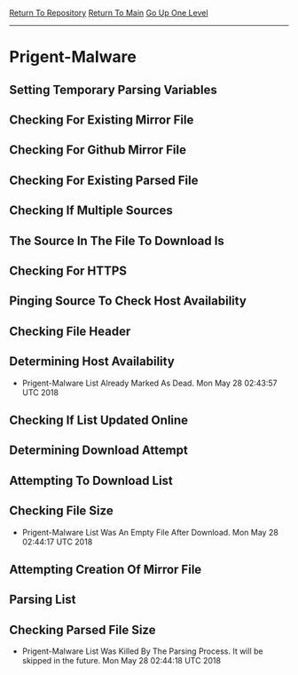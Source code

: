 [Return To Repository](https://github.com/deathbybandaid/piholeparser/)
[Return To Main](https://github.com/deathbybandaid/piholeparser/blob/master/RecentRunLogs/Mainlog.md)
[Go Up One Level](https://github.com/deathbybandaid/piholeparser/blob/master/RecentRunLogs/TopLevelScripts/30-Processing-External-Blacklists.md)
____________________________________
# Prigent-Malware
## Setting Temporary Parsing Variables
## Checking For Existing Mirror File
## Checking For Github Mirror File
## Checking For Existing Parsed File
## Checking If Multiple Sources
## The Source In The File To Download Is
## Checking For HTTPS
## Pinging Source To Check Host Availability
## Checking File Header
## Determining Host Availability
* Prigent-Malware List Already Marked As Dead. Mon May 28 02:43:57 UTC 2018
## Checking If List Updated Online
## Determining Download Attempt
## Attempting To Download List
## Checking File Size
* Prigent-Malware List Was An Empty File After Download. Mon May 28 02:44:17 UTC 2018
## Attempting Creation Of Mirror File
## Parsing List
## Checking Parsed File Size
* Prigent-Malware List Was Killed By The Parsing Process. It will be skipped in the future. Mon May 28 02:44:18 UTC 2018
